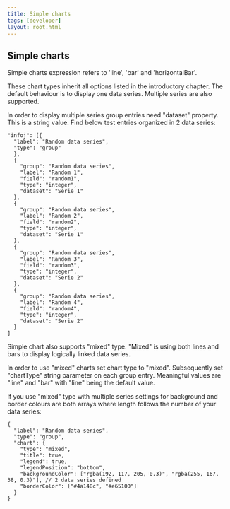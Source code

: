 ```yaml
---
title: Simple charts
tags: [developer]
layout: root.html
---
```



## Simple charts

Simple charts expression refers to 'line', 'bar' and 'horizontalBar'. 

These chart types inherit all options listed in the introductory chapter. The default behaviour is to display one data series. Multiple series are also supported.

In order to display multiple series group entries need "dataset" property. This is a string value.
Find below test entries organized in 2 data series:

```text
"infoj": [{
  "label": "Random data series",
  "type": "group"
  },
  {
    "group": "Random data series",
    "label": "Random 1",
    "field": "random1",
    "type": "integer",
    "dataset": "Serie 1"
  },
  {
    "group": "Random data series",
    "label": "Random 2",
    "field": "random2",
    "type": "integer",
    "dataset": "Serie 1"
  },
  {
    "group": "Random data series",
    "label": "Random 3",
    "field": "random3",
    "type": "integer",
    "dataset": "Serie 2"
  },
  {
    "group": "Random data series",
    "label": "Random 4",
    "field": "random4",
    "type": "integer",
    "dataset": "Serie 2"
  }
]
```

Simple chart also supports "mixed" type. "Mixed" is using both lines and bars to display logically linked data series.

In order to use "mixed" charts set chart type to "mixed". Subsequently set "chartType" string parameter on each group entry. Meaningful values are "line" and "bar" with "line" being the default value.

If you use "mixed" type with multiple series settings for background and border colours are both arrays where length follows the number of your data series:

```text
{
  "label": "Random data series",
  "type": "group",
  "chart": {
    "type": "mixed",
    "title": true,
    "legend": true,
    "legendPosition": "bottom",
    "backgroundColor": ["rgba(192, 117, 205, 0.3)", "rgba(255, 167, 38, 0.3)"], // 2 data series defined
    "borderColor": ["#4a148c", "#e65100"]
  }
}
```